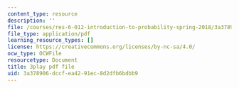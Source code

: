 ```yaml
---
content_type: resource
description: ''
file: /courses/res-6-012-introduction-to-probability-spring-2018/3a378906dccfea4291ec8d2dfb6bdbb9_X-AzW70e2M0.pdf
file_type: application/pdf
learning_resource_types: []
license: https://creativecommons.org/licenses/by-nc-sa/4.0/
ocw_type: OCWFile
resourcetype: Document
title: 3play pdf file
uid: 3a378906-dccf-ea42-91ec-8d2dfb6bdbb9
---
```


